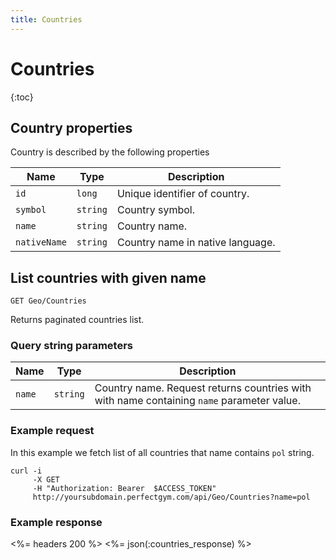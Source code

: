 ```yaml
---
title: Countries
---
```


# Countries

{:toc}


## <a name="properties"></a>Country properties

Country is described by the following properties

Name         | Type     | Description
-------------|----------|-----------------------
`id`         |`long`    | Unique identifier of country.
`symbol`  	 |`string`  | Country symbol.
`name`       |`string`  | Country name.
`nativeName` |`string`  | Country name in native language.




## List countries with given name

    GET Geo/Countries

Returns paginated countries list.


### Query string parameters

Name    | Type     | Description
--------|----------|---------------------
`name`  |`string`  | Country name. Request returns countries with with name containing `name` parameter value.


### Example request

In this example we fetch list of all countries that name contains `pol` string.

``` command-line
curl -i 
     -X GET 
     -H "Authorization: Bearer  $ACCESS_TOKEN"  
     http://yoursubdomain.perfectgym.com/api/Geo/Countries?name=pol
```


### Example response

<%= headers 200 %>
<%= json(:countries_response) %>
